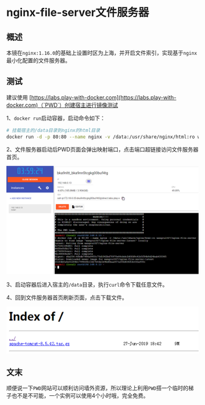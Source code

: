 # nginx-file-server文件服务器
## 概述

本镜在`nginx:1.16.0`的基础上设置时区为上海，并开启文件索引，实现基于`nginx`最小化配置的文件服务器。

## 测试

建议使用 [https://labs.play-with-docker.com](https://labs.play-with-docker.com)（`PWD`）创建宿主进行镜像测试

1、`docker run`启动容器，启动命令如下：

```bash
# 挂载宿主的/data目录到nginx的html目录
docker run -d -p 80:80 --name nginx -v /data:/usr/share/nginx/html:ro wangrui027/nginx-file-server
```

2、文件服务器启动后PWD页面会弹出映射端口，点击端口超链接访问文件服务器首页。

![PWD](PWD.png)

3、启动容器后进入宿主的`/data`目录，执行`curl`命令下载任意文件。

4、回到文件服务器首页刷新页面，点击下载文件。

![nginx-file-server](nginx-file-server.png)

## 文末

顺便说一下`PWD`网站可以顺利访问墙外资源，所以理论上利用`PWD`搭一个临时的梯子也不是不可能，一个实例可以使用4个小时哦，完全免费。